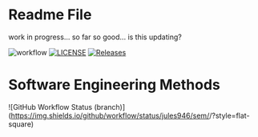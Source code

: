 # Readme File
work in progress...
so far so good...
is this updating?

![workflow](https://github.com/jules946/sem/actions/workflows/main.yml/badge.svg)
[![LICENSE](https://img.shields.io/github/license/jules946/sem.svg?style=flat-square)](https://github.com/jules946/sem/blob/master/LICENSE)
[![Releases](https://img.shields.io/github/release/jules946/sem/all.svg?style=flat-square)](https://github.com/jules946/sem/releases)

# Software Engineering Methods
![GitHub Workflow Status (branch)](https://img.shields.io/github/workflow/status/jules946/sem/<A workflow for my Hello World App>/<develop>?style=flat-square)
